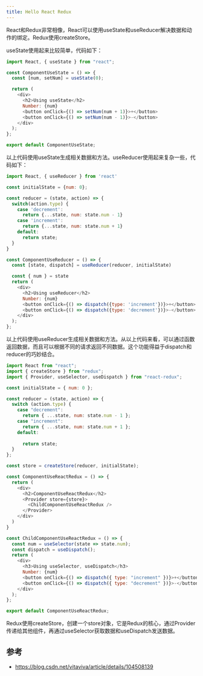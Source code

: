 ```yaml
---
title: Hello React Redux
---
```

React和Redux非常相像，React可以使用useState和useReducer解决数据和动作的绑定。Redux使用createStore。

useState使用起来比较简单，代码如下：

```js
import React, { useState } from "react";

const ComponentUseState = () => {
  const [num, setNum] = useState(0);

  return (
    <div>
      <h2>Using useState</h2>
      Number: {num}
      <button onClick={() => setNum(num + 1)}>+</button>
      <button onClick={() => setNum(num - 1)}>-</button>
    </div>
  );
};

export default ComponentUseState;
```

以上代码使用useState生成相关数据和方法。useReducer使用起来复杂一些，代码如下：

```js
import React, { useReducer } from 'react'

const initialState = {num: 0};

const reducer = (state, action) => {
  switch(action.type) {
    case 'decrement':
      return {...state, num: state.num - 1}
    case 'increment':
      return {...state, num: state.num + 1}
    default:
      return state;
  }
}

const ComponentUseReducer = () => {
  const [state, dispatch] = useReducer(reducer, initialState)

  const { num } = state
  return (
    <div>
      <h2>Using useReducer</h2>
      Number: {num}
      <button onClick={() => dispatch({type: 'increment'})}>+</button>
      <button onClick={() => dispatch({type: 'decrement'})}>-</button>
    </div>
  );
};
```

以上代码使用useReducer生成相关数据和方法。从以上代码来看，可以通过函数返回数据，而且可以根据不同的请求返回不同数据。这个功能得益于dispatch和reducer的巧妙结合。

```js
import React from "react";
import { createStore } from "redux";
import { Provider, useSelector, useDispatch } from "react-redux";

const initialState = { num: 0 };

const reducer = (state, action) => {
  switch (action.type) {
    case "decrement":
      return { ...state, num: state.num - 1 };
    case "increment":
      return { ...state, num: state.num + 1 };
    default:
    
      return state;
  }
};

const store = createStore(reducer, initialState);

const ComponentUseReactRedux = () => {
  return (
    <div>
      <h2>ComponentUseReactRedux</h2>
      <Provider store={store}>
        <ChildComponentUseReactRedux />
      </Provider>
    </div>
  )
}

const ChildComponentUseReactRedux = () => {
  const num = useSelector(state => state.num);
  const dispatch = useDispatch();
  return (
    <div>
      <h3>Using useSelector, useDispatch</h3>
      Number: {num}
      <button onClick={() => dispatch({ type: "increment" })}>+</button>
      <button onClick={() => dispatch({ type: "decrement" })}>-</button>
    </div>
  );
};

export default ComponentUseReactRedux;
```

Redux使用createStore，创建一个store对象，它是Redux的核心，通过Provider传递给其他组件，再通过useSelector获取数据和useDispatch发送数据。

## 参考
* https://blog.csdn.net/vitaviva/article/details/104508139
